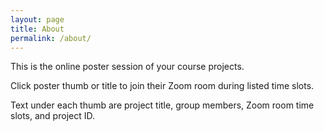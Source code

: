 ```yaml
---
layout: page
title: About
permalink: /about/
---
```


This is the online poster session of your course projects. 

Click poster thumb or title to join their Zoom room during listed time slots.

Text under each thumb are project title, group members, Zoom room time slots, and project ID.
